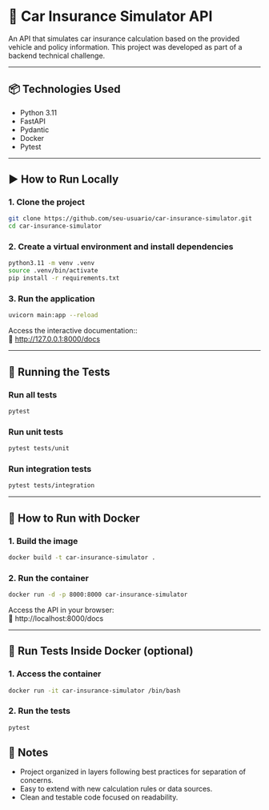 # 🚗 Car Insurance Simulator API

An API that simulates car insurance calculation based on the provided vehicle and policy information. This project was developed as part of a backend technical challenge.

---

## 📦 Technologies Used

- Python 3.11
- FastAPI
- Pydantic
- Docker
- Pytest

---

## ▶️ How to Run Locally

### 1. Clone the project

```bash
git clone https://github.com/seu-usuario/car-insurance-simulator.git
cd car-insurance-simulator
```

### 2. Create a virtual environment and install dependencies

```bash
python3.11 -m venv .venv
source .venv/bin/activate
pip install -r requirements.txt
```

### 3. Run the application

```bash
uvicorn main:app --reload
```

Access the interactive documentation::  
📌 http://127.0.0.1:8000/docs

---

## 🧪 Running the Tests

### Run all tests

```bash
pytest
```

### Run unit tests

```bash
pytest tests/unit
```

### Run integration tests

```bash
pytest tests/integration
```

---

## 🐳 How to Run with Docker

### 1. Build the image

```bash
docker build -t car-insurance-simulator .
```

### 2. Run the container

```bash
docker run -d -p 8000:8000 car-insurance-simulator
```

Access the API in your browser:  
📌 http://localhost:8000/docs

---

## 🐙 Run Tests Inside Docker (optional)

### 1. Access the container

```bash
docker run -it car-insurance-simulator /bin/bash
```

### 2. Run the tests

```bash
pytest
```
## 📌 Notes

- Project organized in layers following best practices for separation of concerns.
- Easy to extend with new calculation rules or data sources.
- Clean and testable code focused on readability.

